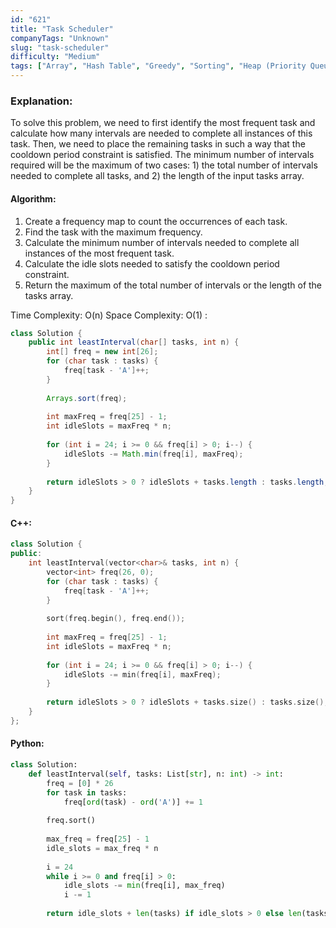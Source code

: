 ```yaml
---
id: "621"
title: "Task Scheduler"
companyTags: "Unknown"
slug: "task-scheduler"
difficulty: "Medium"
tags: ["Array", "Hash Table", "Greedy", "Sorting", "Heap (Priority Queue)", "Counting"]
---
```


### Explanation:
To solve this problem, we need to first identify the most frequent task and calculate how many intervals are needed to complete all instances of this task. Then, we need to place the remaining tasks in such a way that the cooldown period constraint is satisfied. The minimum number of intervals required will be the maximum of two cases: 1) the total number of intervals needed to complete all tasks, and 2) the length of the input tasks array.

#### Algorithm:
1. Create a frequency map to count the occurrences of each task.
2. Find the task with the maximum frequency.
3. Calculate the minimum number of intervals needed to complete all instances of the most frequent task.
4. Calculate the idle slots needed to satisfy the cooldown period constraint.
5. Return the maximum of the total number of intervals or the length of the tasks array.

Time Complexity: O(n)
Space Complexity: O(1)
:
```java
class Solution {
    public int leastInterval(char[] tasks, int n) {
        int[] freq = new int[26];
        for (char task : tasks) {
            freq[task - 'A']++;
        }
        
        Arrays.sort(freq);
        
        int maxFreq = freq[25] - 1;
        int idleSlots = maxFreq * n;
        
        for (int i = 24; i >= 0 && freq[i] > 0; i--) {
            idleSlots -= Math.min(freq[i], maxFreq);
        }
        
        return idleSlots > 0 ? idleSlots + tasks.length : tasks.length;
    }
}
```

#### C++:
```cpp
class Solution {
public:
    int leastInterval(vector<char>& tasks, int n) {
        vector<int> freq(26, 0);
        for (char task : tasks) {
            freq[task - 'A']++;
        }
        
        sort(freq.begin(), freq.end());
        
        int maxFreq = freq[25] - 1;
        int idleSlots = maxFreq * n;
        
        for (int i = 24; i >= 0 && freq[i] > 0; i--) {
            idleSlots -= min(freq[i], maxFreq);
        }
        
        return idleSlots > 0 ? idleSlots + tasks.size() : tasks.size();
    }
};
```

#### Python:
```python
class Solution:
    def leastInterval(self, tasks: List[str], n: int) -> int:
        freq = [0] * 26
        for task in tasks:
            freq[ord(task) - ord('A')] += 1
        
        freq.sort()
        
        max_freq = freq[25] - 1
        idle_slots = max_freq * n
        
        i = 24
        while i >= 0 and freq[i] > 0:
            idle_slots -= min(freq[i], max_freq)
            i -= 1
        
        return idle_slots + len(tasks) if idle_slots > 0 else len(tasks)
```
